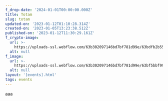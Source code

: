 ```yaml
---
f_drop-date: '2024-01-01T00:00:00.000Z'
title: Totam
slug: totam
updated-on: '2023-01-12T01:10:28.314Z'
created-on: '2023-01-05T13:23:38.512Z'
published-on: '2023-01-12T11:30:29.161Z'
f_crypto-image:
  url: >-
    https://uploads-ssl.webflow.com/63b302097146bd7bf781d99e/63bdfb2b55a65662225f5fbf_9297384_sol_blockchain_coins_cryptocurrency_crypto_icon.svg
  alt: null
f_image:
  url: >-
    https://uploads-ssl.webflow.com/63b302097146bd7bf781d99e/63bf5bbf9924f4331e1d0c70_Minimalist%20Square%20Photo%20Instagram%20Post.png
  alt: null
layout: '[events].html'
tags: events
---
```


aaa
